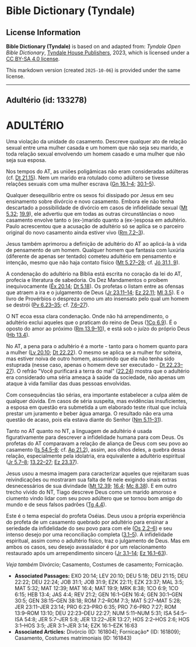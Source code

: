 # Bible Dictionary (Tyndale)

## License Information

**Bible Dictionary (Tyndale)** is based on and adapted from: _Tyndale Open Bible Dictionary_, [Tyndale House Publishers](https://tyndaleopenresources.com/), 2023, which is licensed under a [CC BY-SA 4.0 license](https://creativecommons.org/licenses/by-sa/4.0/legalcode.en).

This markdown version (created `2025-10-06`) is provided under the same license.



--------------------------------

## Adultério (id: 133278)

ADULTÉRIO
=========

Uma violação da unidade do casamento. Descreve qualquer ato de relação sexual entre uma mulher casada e um homem que não seja seu marido, e toda relação sexual envolvendo um homem casado e uma mulher que não seja sua esposa.

Nos tempos do AT, as uniões poligâmicas não eram consideradas adúlteras (cf. [Dt 21\.15](https://ref.ly/Deut21:15)). Nem um marido era rotulado como adúltero se tivesse relações sexuais com uma mulher escrava ([Gn 16\.1–4](https://ref.ly/Gen16:1-Gen16:4); [30\.1–5](https://ref.ly/Gen30:1-Gen30:5)).

Qualquer desequilíbrio entre os sexos foi dissipado por Jesus em seu ensinamento sobre divórcio e novo casamento. Embora ele não tenha descartado a possibilidade de divórcio em casos de infidelidade sexual ([Mt 5\.32](https://ref.ly/Matt5:32); [19\.9](https://ref.ly/Matt19:9)), ele advertiu que em todas as outras circunstâncias o novo casamento envolve tanto o (ex\-)marido quanto a (ex\-)esposa em adultério. Paulo acrescentou que a acusação de adultério só se aplica se o parceiro original do novo casamento ainda estiver vivo ([Rm 7\.2–3](https://ref.ly/Rom7:2-Rom7:3)).

Jesus também aprimorou a definição de adultério do AT ao aplicá\-la à vida de pensamento de um homem. Qualquer homem que fantasia com luxúria (diferente de apenas ser tentado) cometeu adultério em pensamento e intenção, mesmo que não haja contato físico ([Mt 5\.27–28](https://ref.ly/Matt5:27-Matt5:28); cf. [Jó 31\.1, 9](https://ref.ly/Job31:1)).

A condenação do adultério na Bíblia está escrita no coração da lei do AT, profecia e literatura de sabedoria. Os Dez Mandamentos o proíbem inequivocamente ([Êx 20\.14](https://ref.ly/Exod20:14); [Dt 5\.18](https://ref.ly/Deut5:18)). Os profetas o listam entre as ofensas que atraem a ira e o julgamento de Deus ([Jr 23\.11–14](https://ref.ly/Jer23:11-Jer23:14); [Ez 22\.11](https://ref.ly/Ezek22:11); [Ml 3\.5](https://ref.ly/Mal3:5)). E o livro de Provérbios o despreza como um ato insensato pelo qual um homem se destrói ([Pv 6\.23–35](https://ref.ly/Prov6:23-Prov6:35); cf. [7\.6–27](https://ref.ly/Prov7:6-Prov7:27)).

O NT ecoa essa clara condenação. Onde não há arrependimento, o adultério exclui aqueles que o praticam do reino de Deus ([1Co 6\.9](https://ref.ly/1Cor6:9)). É o oposto do amor ao próximo ([Rm 13\.9–10](https://ref.ly/Rom13:9-Rom13:10)), e está sob o juízo do próprio Deus ([Hb 13\.4](https://ref.ly/Heb13:4)).

No AT, a pena para o adultério é a morte \- tanto para o homem quanto para a mulher ([Lv 20\.10](https://ref.ly/Lev20:10); [Dt 22\.22](https://ref.ly/Deut22:22)). O mesmo se aplica se a mulher for solteira, mas estiver noiva de outro homem, assumindo que ela não tenha sido estuprada (nesse caso, apenas o homem deve ser executado \- [Dt 22\.23–27](https://ref.ly/Deut22:23-Deut22:27)). O refrão "Você purificará a terra do mal" ([22\.24](https://ref.ly/Deut22:24)) mostra que o adultério era considerado uma séria ameaça à saúde da sociedade, não apenas um ataque à vida familiar das duas pessoas envolvidas.

Com consequências tão sérias, era importante estabelecer a culpa além de qualquer dúvida. Em casos de séria suspeita, mas evidências insuficientes, a esposa em questão era submetida a um elaborado teste ritual que incluía prestar um juramento e beber água amarga. O resultado não era uma questão de acaso, pois ela estava diante do Senhor ([Nm 5\.11–31](https://ref.ly/Num5:11-Num5:31)).

Tanto no AT quanto no NT, a linguagem de adultério é usada figurativamente para descrever a infidelidade humana para com Deus. Os profetas do AT comparavam a relação de aliança de Deus com seu povo ao casamento ([Is 54\.5–8](https://ref.ly/Isa54:5-Isa54:8); cf. [Ap 21\.2](https://ref.ly/Rev21:2)), assim, aos olhos deles, a quebra dessa relação, especialmente pela idolatria, era equivalente a adultério espiritual ([Jr 5\.7–8](https://ref.ly/Jer5:7-Jer5:8); [13\.22–27](https://ref.ly/Jer13:22-Jer13:27); [Ez 23\.37](https://ref.ly/Ezek23:37)).

Jesus usou a mesma imagem para caracterizar aqueles que rejeitaram suas reivindicações ou mostraram sua falta de fé nele exigindo sinais extras desnecessários de sua divindade ([Mt 12\.39](https://ref.ly/Matt12:39); [16\.4](https://ref.ly/Matt16:4); [Mc 8\.38](https://ref.ly/Mark8:38)). E em outro trecho vívido do NT, Tiago descreve Deus como um marido amoroso e ciumento vindo lidar com seu povo adúltero que se tornou bom amigo do mundo e de seus falsos padrões ([Tg 4\.4](https://ref.ly/Jas4:4)).

Este é o tema especial do profeta Oséias. Deus usou a própria experiência do profeta de um casamento quebrado por adultério para ensinar a seriedade da infidelidade do seu povo para com ele ([Os 2\.2–6](https://ref.ly/Hos2:2-Hos2:6)) e seu intenso desejo por uma reconciliação completa ([3\.1–5](https://ref.ly/Hos3:1-Hos3:5)). A infidelidade espiritual, assim como o adultério físico, traz o julgamento de Deus. Mas em ambos os casos, seu desejo avassalador é por um relacionamento restaurado após um arrependimento sincero ([Jr 3\.1–14](https://ref.ly/Jer3:1-Jer3:14); [Ez 16\.1–63](https://ref.ly/Ezek16:1-Ezek16:63)).

*Veja também* Divórcio; Casamento, Costumes de casamento; Fornicação.

* **Associated Passages:** EXO 20:14; LEV 20:10; DEU 5:18; DEU 21:15; DEU 22:22; DEU 22:24; JOB 31:1; JOB 31:9; EZK 22:11; EZK 23:37; MAL 3:5; MAT 5:32; MAT 12:39; MAT 16:4; MAT 19:9; MRK 8:38; 1CO 6:9; 1CO 6:15; HEB 13:4; JAS 4:4; REV 21:2; GEN 16:1–GEN 16:4; GEN 30:1–GEN 30:5; GEN 38:15–GEN 38:18; ROM 7:2–ROM 7:3; MAT 5:27–MAT 5:28; JER 23:11–JER 23:14; PRO 6:23–PRO 6:35; PRO 7:6–PRO 7:27; ROM 13:9–ROM 13:10; DEU 22:23–DEU 22:27; NUM 5:11–NUM 5:31; ISA 54:5–ISA 54:8; JER 5:7–JER 5:8; JER 13:22–JER 13:27; HOS 2:2–HOS 2:6; HOS 3:1–HOS 3:5; JER 3:1–JER 3:14; EZK 16:1–EZK 16:63
* **Associated Articles:** Divórcio (ID: 161804); Fornicação* (ID: 161809); Casamento, Costumes matrimoniais (ID: 161843)

